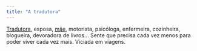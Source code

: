 ```yaml
---
title: "A tradutora"
---
```

[Tradutora](http://www.pricilafranz.com), esposa, [mãe](http://www.mentesabsorventes.com), motorista, psicóloga, enfermeira, cozinheira, blogueira, devoradora de livros… Sente que precisa cada vez menos para poder viver cada vez mais. Viciada em viagens.
